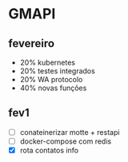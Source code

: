 # GMAPI

## fevereiro
- 20% kubernetes
- 20% testes integrados
- 20% WA protocolo
- 40% novas funções

## fev1
- [ ] conateinerizar motte + restapi
- [ ] docker-compose com redis
- [x] rota contatos info